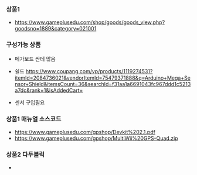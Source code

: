 
### 상품1
- https://www.gameplusedu.com/shop/goods/goods_view.php?goodsno=1889&category=021001


### 구성가능 상품
- 메가보드 싼테 많음
- 쉴드 https://www.coupang.com/vp/products/1119274531?itemId=2084736021&vendorItemId=75479371888&q=Arduino+Mega+Sensor+Shield&itemsCount=36&searchId=f31aa1a6691043fc967ddd1c5213a7dc&rank=1&isAddedCart=

- 센서 구입필요


### 상품1 매뉴얼 소스코드
- https://www.gameplusedu.com/gpshop/Devkit%202.1.pdf
- https://www.gameplusedu.com/gpshop/MultiWii%20GPS-Quad.zip

### 상품2 다두블럭
-
